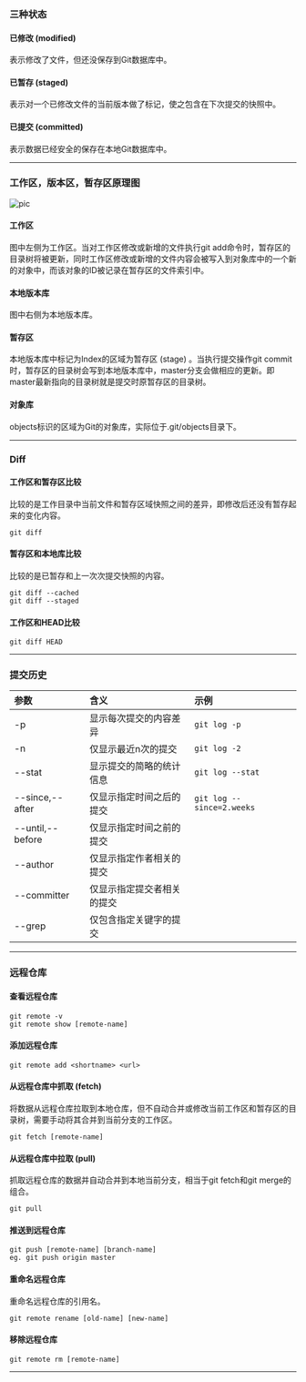 ### 三种状态
#### 已修改 (modified)
表示修改了文件，但还没保存到Git数据库中。
#### 已暂存 (staged)
表示对一个已修改文件的当前版本做了标记，使之包含在下次提交的快照中。
#### 已提交 (committed)
表示数据已经安全的保存在本地Git数据库中。
***

### 工作区，版本区，暂存区原理图
![pic](images/git_workspace_index_head.png)
#### 工作区
图中左侧为工作区。当对工作区修改或新增的文件执行git add命令时，暂存区的目录树将被更新，同时工作区修改或新增的文件内容会被写入到对象库中的一个新的对象中，而该对象的ID被记录在暂存区的文件索引中。
#### 本地版本库
图中右侧为本地版本库。
#### 暂存区
本地版本库中标记为Index的区域为暂存区 (stage) 。当执行提交操作git commit时，暂存区的目录树会写到本地版本库中，master分支会做相应的更新。即master最新指向的目录树就是提交时原暂存区的目录树。
#### 对象库
objects标识的区域为Git的对象库，实际位于.git/objects目录下。
***

### Diff
#### 工作区和暂存区比较
比较的是工作目录中当前文件和暂存区域快照之间的差异，即修改后还没有暂存起来的变化内容。
```
git diff
```
#### 暂存区和本地库比较
比较的是已暂存和上一次次提交快照的内容。
```
git diff --cached
git diff --staged
```
#### 工作区和HEAD比较
```
git diff HEAD
```
***

### 提交历史
参数|含义|示例
:--|:--|:--
-p|显示每次提交的内容差异|`git log -p`
-n|仅显示最近n次的提交|`git log -2`
--stat|显示提交的简略的统计信息|`git log --stat`
--since,--after|仅显示指定时间之后的提交|`git log --since=2.weeks`
--until,--before|仅显示指定时间之前的提交|
--author|仅显示指定作者相关的提交|
--committer|仅显示指定提交者相关的提交|
--grep|仅包含指定关键字的提交

***

### 远程仓库
#### 查看远程仓库
```
git remote -v
git remote show [remote-name]
```
#### 添加远程仓库
```
git remote add <shortname> <url>
```
#### 从远程仓库中抓取 (fetch)
将数据从远程仓库拉取到本地仓库，但不自动合并或修改当前工作区和暂存区的目录树，需要手动将其合并到当前分支的工作区。
```
git fetch [remote-name]
```
#### 从远程仓库中拉取 (pull)
抓取远程仓库的数据并自动合并到本地当前分支，相当于git fetch和git merge的组合。
```
git pull
```
#### 推送到远程仓库
```
git push [remote-name] [branch-name]
eg. git push origin master
```
#### 重命名远程仓库
重命名远程仓库的引用名。
```
git remote rename [old-name] [new-name]
```
#### 移除远程仓库
```
git remote rm [remote-name]
```
***
